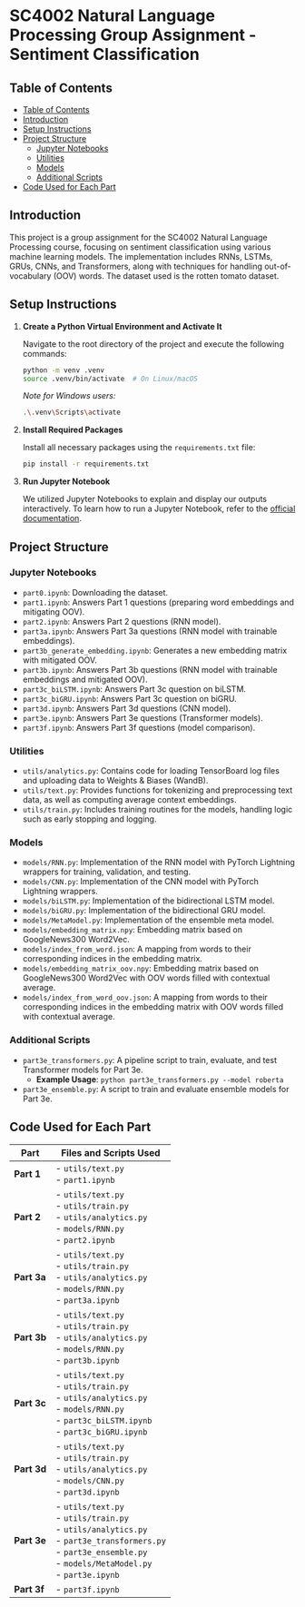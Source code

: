 # SC4002 Natural Language Processing Group Assignment - Sentiment Classification

## Table of Contents

- [Table of Contents](#table-of-contents)
- [Introduction](#introduction)
- [Setup Instructions](#setup-instructions)
- [Project Structure](#project-structure)
  - [Jupyter Notebooks](#jupyter-notebooks)
  - [Utilities](#utilities)
  - [Models](#models)
  - [Additional Scripts](#additional-scripts)
- [Code Used for Each Part](#code-used-for-each-part)

## Introduction

This project is a group assignment for the SC4002 Natural Language Processing course, focusing on sentiment classification using various machine learning models. The implementation includes RNNs, LSTMs, GRUs, CNNs, and Transformers, along with techniques for handling out-of-vocabulary (OOV) words. The dataset used is the rotten tomato dataset.

## Setup Instructions

1. **Create a Python Virtual Environment and Activate It**

   Navigate to the root directory of the project and execute the following commands:

   ```bash
   python -m venv .venv
   source .venv/bin/activate  # On Linux/macOS
   ```

   *Note for Windows users:*

   ```bash
   .\.venv\Scripts\activate
   ```

2. **Install Required Packages**

   Install all necessary packages using the `requirements.txt` file:

   ```bash
   pip install -r requirements.txt
   ```

3. **Run Jupyter Notebook**

   We utilized Jupyter Notebooks to explain and display our outputs interactively. To learn how to run a Jupyter Notebook, refer to the [official documentation](https://docs.jupyter.org/en/latest/running.html).

## Project Structure

### Jupyter Notebooks

- `part0.ipynb`: Downloading the dataset.
- `part1.ipynb`: Answers Part 1 questions (preparing word embeddings and mitigating OOV).
- `part2.ipynb`: Answers Part 2 questions (RNN model).
- `part3a.ipynb`: Answers Part 3a questions (RNN model with trainable embeddings).
- `part3b_generate_embedding.ipynb`: Generates a new embedding matrix with mitigated OOV.
- `part3b.ipynb`: Answers Part 3b questions (RNN model with trainable embeddings and mitigated OOV).
- `part3c_biLSTM.ipynb`: Answers Part 3c question on biLSTM.
- `part3c_biGRU.ipynb`: Answers Part 3c question on biGRU.
- `part3d.ipynb`: Answers Part 3d questions (CNN model).
- `part3e.ipynb`: Answers Part 3e questions (Transformer models).
- `part3f.ipynb`: Answers Part 3f questions (model comparison).

### Utilities

- `utils/analytics.py`: Contains code for loading TensorBoard log files and uploading data to Weights & Biases (WandB).
- `utils/text.py`: Provides functions for tokenizing and preprocessing text data, as well as computing average context embeddings.
- `utils/train.py`: Includes training routines for the models, handling logic such as early stopping and logging.

### Models

- `models/RNN.py`: Implementation of the RNN model with PyTorch Lightning wrappers for training, validation, and testing.
- `models/CNN.py`: Implementation of the CNN model with PyTorch Lightning wrappers.
- `models/biLSTM.py`: Implementation of the bidirectional LSTM model.
- `models/biGRU.py`: Implementation of the bidirectional GRU model.
- `models/MetaModel.py`: Implementation of the ensemble meta model.
- `models/embedding_matrix.npy`: Embedding matrix based on GoogleNews300 Word2Vec.
- `models/index_from_word.json`: A mapping from words to their corresponding indices in the embedding matrix.
- `models/embedding_matrix_oov.npy`: Embedding matrix based on GoogleNews300 Word2Vec with OOV words filled with contextual average.
- `models/index_from_word_oov.json`: A mapping from words to their corresponding indices in the embedding matrix with OOV words filled with contextual average.

### Additional Scripts

- `part3e_transformers.py`: A pipeline script to train, evaluate, and test Transformer models for Part 3e.
  - **Example Usage**: `python part3e_transformers.py --model roberta`
- `part3e_ensemble.py`: A script to train and evaluate ensemble models for Part 3e.

## Code Used for Each Part

| **Part** | **Files and Scripts Used** |
|----------|----------------------------|
| **Part 1** | - `utils/text.py`<br>- `part1.ipynb` |
| **Part 2** | - `utils/text.py`<br>- `utils/train.py`<br>- `utils/analytics.py`<br>- `models/RNN.py`<br>- `part2.ipynb` |
| **Part 3a** | - `utils/text.py`<br>- `utils/train.py`<br>- `utils/analytics.py`<br>- `models/RNN.py`<br>- `part3a.ipynb` |
| **Part 3b** | - `utils/text.py`<br>- `utils/train.py`<br>- `utils/analytics.py`<br>- `models/RNN.py`<br>- `part3b.ipynb` |
| **Part 3c** | - `utils/text.py`<br>- `utils/train.py`<br>- `utils/analytics.py`<br>- `models/RNN.py`<br>- `part3c_biLSTM.ipynb`<br>- `part3c_biGRU.ipynb` |
| **Part 3d** | - `utils/text.py`<br>- `utils/train.py`<br>- `utils/analytics.py`<br>- `models/CNN.py`<br>- `part3d.ipynb` |
| **Part 3e** | - `utils/text.py`<br>- `utils/train.py`<br>- `utils/analytics.py`<br>- `part3e_transformers.py`<br>- `part3e_ensemble.py`<br>- `models/MetaModel.py`<br>- `part3e.ipynb` |
| **Part 3f** | - `part3f.ipynb` |
